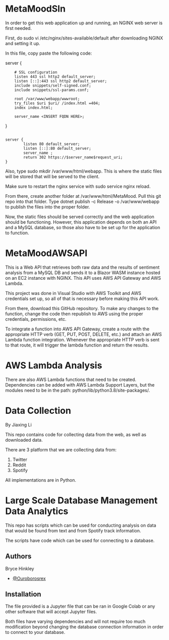 # MetaMoodSln

In order to get this web application up and running, an NGINX web server is first needed.

First, do sudo vi /etc/nginx/sites-available/default after downloading NGINX and setting it up.

In this file, copy paste the following code:

server {

        # SSL configuration
        listen 443 ssl http2 default_server;
        listen [::]:443 ssl http2 default_server;
        include snippets/self-signed.conf;
        include snippets/ssl-params.conf;

        root /var/www/webapp/wwwroot;
        try_files $uri $uri/ /index.html =404;
        index index.html;

        server_name <INSERT FQDN HERE>;

}

<code>
server {
        listen 80 default_server;
        listen [::]:80 default_server;
        server_name <INSERT FQDN HERE>;
        return 302 https://$server_name$request_uri;
}
</code>
  
Also, type sudo mkdir /var/www/html/webapp. This is where the static files will be stored that will be served to the client.
  
Make sure to restart the nginx service with sudo service nginx reload. 
  
From there, create another folder at /var/www/html/MetaMood. Pull this git repo into that folder. Type dotnet publish -c Release -o /var/www/webapp to publish the files into the proper folder.

Now, the static files should be served correctly and the web application should be functioning. However, this application depends on both an API and a MySQL database, so those also have to be set up for the application to function. 
  
# MetaMoodAWSAPI
This is a Web API that retrieves both raw data and the results of sentiment analysis from a MySQL DB and sends it to a Blazor WASM instance hosted on an 
EC2 instance with NGINX. This API uses AWS API Gateway and AWS Lambda.

This project was done in Visual Studio with AWS Toolkit and AWS credentials set up, so all of that is necessary before making this API work.

From there, download this GitHub repository. To make any changes to the function, change the code then republish to AWS using the proper credentials, permissions, etc. 

To integrate a function into AWS API Gateway, create a route with the appropriate HTTP verb (GET, PUT, POST, DELETE, etc.) and attach an AWS Lambda function integration.
Whenever the appropriate HTTP verb is sent to that route, it will trigger the lambda function and return the results. 

# AWS Lambda Analysis

There are also AWS Lambda functions that need to be created. Dependencies can be added with AWS Lambda Support Layers, but the modules need to be in the path: python/lib/python3.8/site-packages/. 

# Data Collection

By Jiaxing Li

This repo contains code for collecting data from the web, as well as downloaded data.

There are 3 platform that we are collecting data from:

1. Twitter
2. Reddit
3. Spotify

All implementations are in Python.

# Large Scale Database Management Data Analytics

This repo has scripts which can be used for conducting analysis on data that would be found from text and from Spotify track information.

The scripts have code which can be used for connecting to a database.

## Authors
Bryce Hinkley
- [@Ouroborosrex](https://www.github.com/Ouroborosrex)


## Installation

The file provided is a Jupyter file that can be ran in Google Colab or any other software that will accept Jupyter files.

Both files have varying dependencies and will not require too much modification beyond changing the database connection information in order to connect to your database.
    

